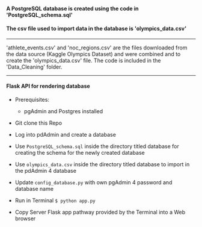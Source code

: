 #### A PostgreSQL database is created using the code in 'PostgreSQL_schema.sql'
#### The csv file used to import data in the database is 'olympics_data.csv'

---
'athlete_events.csv' and 'noc_regions.csv' are the files downloaded from the data source (Kaggle Olympics Dataset)
 and were combined and to create the 'olympics_data.csv' file. The code is included in the 'Data_Cleaning' folder.

---

#### Flask API for rendering database

- Prerequisites: 
	- pgAdmin and Postgres installed

- Git clone this Repo 
- Log into pdAdmin and create a database 
- Use `PostgreSQL_schema.sql` inside the directory titled database for creating the schema for the newly created database 
- Use `olympics_data.csv` inside the directory titled database to import in the pdAdmin 4 database
- Update `config_database.py` with own pgAdmin 4 password and database name
- Run in Terminal `$ python app.py`
- Copy Server Flask app pathway provided by the Terminal into a Web browser 